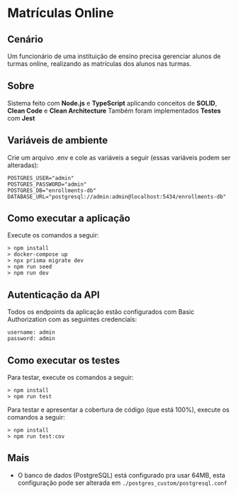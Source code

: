 # Matrículas Online

## Cenário

Um funcionário de uma instituição de ensino precisa gerenciar alunos de turmas online, realizando as matrículas dos alunos nas turmas.

## Sobre

Sistema feito com **Node.js** e **TypeScript** aplicando conceitos de **SOLID**, **Clean Code** e **Clean Architecture**
Também foram implementados **Testes** com **Jest**

## Variáveis de ambiente

Crie um arquivo .env e cole as variáveis a seguir (essas variáveis podem ser alteradas):

```
POSTGRES_USER="admin"
POSTGRES_PASSWORD="admin"
POSTGRES_DB="enrollments-db"
DATABASE_URL="postgresql://admin:admin@localhost:5434/enrollments-db"
```

## Como executar a aplicação

Execute os comandos a seguir:

```
> npm install
> docker-compose up
> npx prisma migrate dev
> npm run seed
> npm run dev
```

## Autenticação da API

Todos os endpoints da aplicação estão configurados com Basic Authorization com as seguintes credenciais:

```
username: admin
password: admin
```

## Como executar os testes

Para testar, execute os comandos a seguir:

```
> npm install
> npm run test
```

Para testar e apresentar a cobertura de código (que está 100%), execute os comandos a seguir:

```
> npm install
> npm run test:cov
```

## Mais

- O banco de dados (PostgreSQL) está configurado pra usar 64MB, esta configuração pode ser alterada em `./postgres_custom/postgresql.conf`
